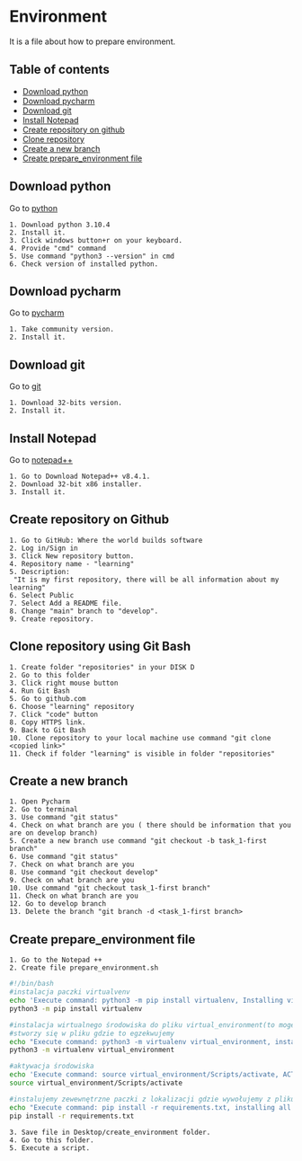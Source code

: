 # Environment
It is a file about how to prepare environment.

## Table of contents
* [Download python](#download-python)
* [Download pycharm](#download-pycharm)
* [Download git](#download-git)
* [Install Notepad](#install-notepad)
* [Create repository on github](#create-repository-on-github)
* [Clone repository](#clone-repository-using-git-bash)
* [Create a new branch](#create-a-new-branch)
* [Create prepare_environment file](#create-prepare_environment-file)



## Download python

 Go to [python](https://www.python.org/downloads/)
```
1. Download python 3.10.4
2. Install it.
3. Click windows button+r on your keyboard.
4. Provide "cmd" command
5. Use command "python3 --version" in cmd
6. Check version of installed python.
```

## Download pycharm
Go to [pycharm](https://www.jetbrains.com/pycharm/)
```
1. Take community version.
2. Install it.
```

## Download git

Go to [git](https://git-scm.com/download/win)
```
1. Download 32-bits version.
2. Install it.
```

## Install Notepad
Go to [notepad++](https://notepad-plus-plus.org/downloads/v8.4.1/)
```
1. Go to Download Notepad++ v8.4.1.
2. Download 32-bit x86 installer.
3. Install it.
``` 

## Create repository on Github

```
1. Go to GitHub: Where the world builds software
2. Log in/Sign in
3. Click New repository button.
4. Repository name - "learning"
5. Description:
 "It is my first repository, there will be all information about my learning"
6. Select Public
7. Select Add a README file.
8. Change "main" branch to "develop".
9. Create repository.
``` 
## Clone repository using Git Bash

```
1. Create folder "repositories" in your DISK D
2. Go to this folder
3. Click right mouse button
4. Run Git Bash
5. Go to github.com
6. Choose "learning" repository
7. Click "code" button
8. Copy HTTPS link.
9. Back to Git Bash
10. Clone repository to your local machine use command "git clone <copied link>"
11. Check if folder "learning" is visible in folder "repositories"
``` 
## Create a new branch

```
1. Open Pycharm
2. Go to terminal
3. Use command "git status"
4. Check on what branch are you ( there should be information that you are on develop branch)
5. Create a new branch use command "git checkout -b task_1-first branch"
6. Use command "git status"
7. Check on what branch are you
8. Use command "git checkout develop"
9. Check on what branch are you
10. Use command "git checkout task_1-first branch"
11. Check on what branch are you
12. Go to develop branch
13. Delete the branch "git branch -d <task_1-first branch>
``` 
## Create prepare_environment file

```
1. Go to the Notepad ++
2. Create file prepare_environment.sh
```

```bash
#!/bin/bash
#instalacja paczki virtualvenv
echo 'Execute command: python3 -m pip install virtualenv, Installing virtualenv package'
python3 -m pip install virtualenv

#instalacja wirtualnego środowiska do pliku virtual_environment(to moge sobie zmienić i podstawić, 
#stworzy się w pliku gdzie to egzekwujemy
echo "Execute command: python3 -m virtualenv virtual_environment, installing environament into the virtual_environment folder"
python3 -m virtualenv virtual_environment

#aktywacja środowiska
echo 'Execute command: source virtual_environment/Scripts/activate, ACTIVATE PYTHON'
source virtual_environment/Scripts/activate

#instalujemy zewewnętrzne paczki z lokalizacji gdzie wywołujemy z pliku requirements.txt (musi być w tej samej ścieżce)
echo "Execute command: pip install -r requirements.txt, installing all aditional packages"
pip install -r requirements.txt 
```
```
3. Save file in Desktop/create_environment folder.
4. Go to this folder.
5. Execute a script.
```